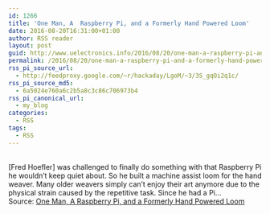 ```yaml
---
id: 1266
title: 'One Man, A  Raspberry Pi, and a Formerly Hand Powered Loom'
date: 2016-08-20T16:31:00+01:00
author: RSS reader
layout: post
guid: http://www.uelectronics.info/2016/08/20/one-man-a-raspberry-pi-and-a-formerly-hand-powered-loom/
permalink: /2016/08/20/one-man-a-raspberry-pi-and-a-formerly-hand-powered-loom/
rss_pi_source_url:
  - http://feedproxy.google.com/~r/hackaday/LgoM/~3/3S_gqOi2q1c/
rss_pi_source_md5:
  - 6a5024e760a6c2b5a8c3c86c706973b4
rss_pi_canonical_url:
  - my_blog
categories:
  - RSS
tags:
  - RSS
---
```

&#013;  
[Fred Hoefler] was challenged to finally do something with that Raspberry Pi he wouldn’t keep quiet about. So he built a machine assist loom for the hand weaver. Many older weavers simply can’t enjoy their art anymore due to the physical strain caused by the repetitive task. Since he had a Pi…&#013;  
Source: <a href="http://feedproxy.google.com/~r/hackaday/LgoM/~3/3S_gqOi2q1c/" target="_blank">One Man, A Raspberry Pi, and a Formerly Hand Powered Loom</a>